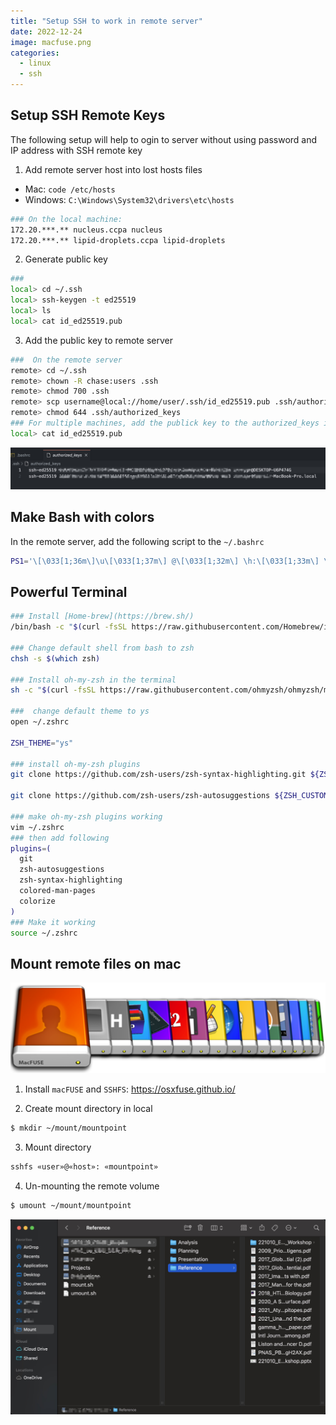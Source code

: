 ```yaml
---
title: "Setup SSH to work in remote server"
date: 2022-12-24
image: macfuse.png
categories:
  - linux
  - ssh
---
```


## Setup SSH Remote Keys

The following setup will help to ogin to server without using password and IP address with SSH remote key 

1. Add remote server host into lost hosts files

-  Mac: `code /etc/hosts` 
-  Windows: `C:\Windows\System32\drivers\etc\hosts`

 ```bash
### On the local machine: 
172.20.***.** nucleus.ccpa nucleus
172.20.***.** lipid-droplets.ccpa lipid-droplets
 ```
2. Generate public key
   
```bash
### 
local> cd ~/.ssh
local> ssh-keygen -t ed25519
local> ls
local> cat id_ed25519.pub 
```
3. Add the public key to remote server

```bash
###  On the remote server
remote> cd ~/.ssh
remote> chown -R chase:users .ssh
remote> chmod 700 .ssh
remote> scp username@local://home/user/.ssh/id_ed25519.pub .ssh/authorized_keys
remote> chmod 644 .ssh/authorized_keys
### For multiple machines, add the publick key to the authorized_keys in a new line
local> cat id_ed25519.pub
```
![](key.jpg)

## Make Bash with colors 

In the remote server, add the following script to the `~/.bashrc`

```bash
PS1='\[\033[1;36m\]\u\[\033[1;37m\] @\[\033[1;32m\] \h:\[\033[1;33m\] \w\[\033[0;97m [\t]\[\033[0;97m \n\[\033[1;35m\]\$\[\033[0m\] '
```

## Powerful Terminal

```bash
### Install [Home-brew](https://brew.sh/)
/bin/bash -c "$(curl -fsSL https://raw.githubusercontent.com/Homebrew/install/HEAD/install.sh)"

### Change default shell from bash to zsh
chsh -s $(which zsh)

### Install oh-my-zsh in the terminal
sh -c "$(curl -fsSL https://raw.githubusercontent.com/ohmyzsh/ohmyzsh/master/tools/install.sh)"

###  change default theme to ys
open ~/.zshrc

ZSH_THEME="ys"

### install oh-my-zsh plugins
git clone https://github.com/zsh-users/zsh-syntax-highlighting.git ${ZSH_CUSTOM:-~/.oh-my-zsh/custom}/plugins/zsh-syntax-highlighting

git clone https://github.com/zsh-users/zsh-autosuggestions ${ZSH_CUSTOM:-~/.oh-my-zsh/custom}/plugins/zsh-autosuggestions

### make oh-my-zsh plugins working
vim ~/.zshrc
### then add following 
plugins=(
  git
  zsh-autosuggestions
  zsh-syntax-highlighting
  colored-man-pages
  colorize
)
### Make it working
source ~/.zshrc
```
## Mount remote files on mac

![](macfuse.png)

1. Install `macFUSE` and `SSHFS`: <https://osxfuse.github.io/>

2. Create mount directory in local 
```bash
$ mkdir ~/mount/mountpoint
```

3. Mount directory 
```bash
sshfs «user»@«host»: «mountpoint»
```
4. Un-mounting the remote volume

```bash
$ umount ~/mount/mountpoint
```
![](mount.jpg)

